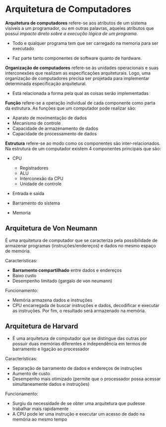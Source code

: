 # Arquitetura de Computadores


**Arquitetura de computadores** refere-se aos atributos de um sistema visíveis a um programador, ou em outras palavras, aqueles atributos que possui _impacto direto sobre a execução lógica de um programa_.

- Todo e qualquer programa tem que ser carregado na memoria para ser executado

- Faz parte tanto componentes de software quanto de hardware.

**Organização de computadores** refere-se às unidades operacionais e suas interconexões que realizam as especificações arquiteturais. Logo, uma organização de computadores precisa ser projetada para implementar determinada especificação arquitetural.

- Está relacionada a forma pela qual as coisas serão implementadas


**Função** refere-se a operação individual de cada componente como parta da estrutura. As funções que um computador pode realizar são:

- Aparato de movimentação de dados
- Mecanismo de controle
- Capacidade de armazenamento de dados
- Capacidade de processamento de dados

**Estrutura** refere-se ao modo como os componentes são inter-relacionados. Na estrutura de um computador existem 4 componentes principais que são:

- CPU
  - Registradores
  - ALU
  - Interconexão da CPU
  - Unidade de controle

- Entrada e saída
- Barramento do sistema
- Memoria

## Arquitetura de Von Neumann

É uma arquitetura de computador que se caracteriza pela possibilidade de armazenar programas (instruções/endereços) e dados no mesmo espaço de memória.

Características:

- **Barramento compartilhado** entre dados e endereços
- Baixo custo
- Desempenho limitado (gargalo de von neumann)

Funcionamento:

- Memória armazena dados e instruções
- CPU encarregada de buscar instruções e dados, decodificar e executar as instruções. Por fim, o resultado será armazenado na memória.


## Arquitetura de Harvard

- É uma arquitetura de computador que se distingue das outras por possuir duas memórias diferentes e independência em termos de barramento e ligação ao processador

Características:

- Separação de barramento de dados e endereços de instruções
- Aumento de custo
- Desempenho mais otimizado (permite que o processador possa acessar simultaneamente dados e instruções)

Funcionamento:

- Surgiu da necessidade de se obter uma arquitetura que pudesse trabalhar mais rapidamente
- A CPU pode ler uma instrução e executar um acesso de dado na memória ao mesmo tempo
